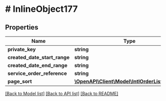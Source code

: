 # # InlineObject177

## Properties

Name | Type | Description | Notes
------------ | ------------- | ------------- | -------------
**private_key** | **string** |  | [optional]
**created_date_start_range** | **string** |  | [optional]
**created_date_end_range** | **string** |  | [optional]
**service_order_reference** | **string** |  | [optional]
**page_sort** | [**\OpenAPI\Client\Model\IntlOrderListPageSort**](IntlOrderListPageSort.md) |  | [optional]

[[Back to Model list]](../../README.md#models) [[Back to API list]](../../README.md#endpoints) [[Back to README]](../../README.md)
